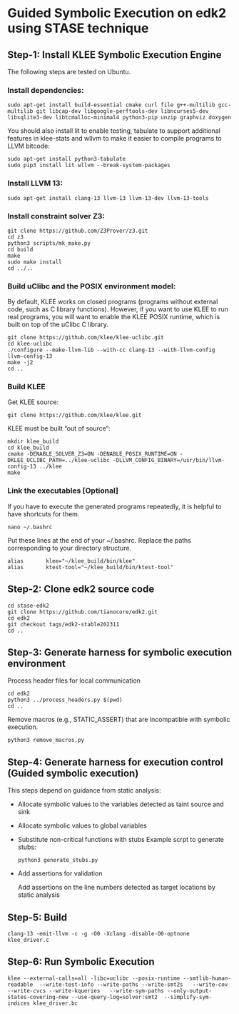 # Guided Symbolic Execution on edk2 using STASE technique 

## Step-1: Install KLEE Symbolic Execution Engine
The following steps are tested on Ubuntu.
### Install dependencies:
```
sudo apt-get install build-essential cmake curl file g++-multilib gcc-multilib git libcap-dev libgoogle-perftools-dev libncurses5-dev libsqlite3-dev libtcmalloc-minimal4 python3-pip unzip graphviz doxygen
```
You should also install lit to enable testing, tabulate to support additional features in klee-stats and wllvm to make it easier to compile programs to LLVM bitcode:
```
sudo apt-get install python3-tabulate
sudo pip3 install lit wllvm --break-system-packages
```
### Install LLVM 13:
```
sudo apt-get install clang-13 llvm-13 llvm-13-dev llvm-13-tools
```
### Install constraint solver Z3:
```
git clone https://github.com/Z3Prover/z3.git
cd z3
python3 scripts/mk_make.py
cd build
make
sudo make install
cd ../..
```
### Build uClibc and the POSIX environment model: 
By default, KLEE works on closed programs (programs without external code, such as C library functions). However, if you want to use KLEE to run real programs, you will want to enable the KLEE POSIX runtime, which is built on top of the uClibc C library.
```
git clone https://github.com/klee/klee-uclibc.git
cd klee-uclibc
./configure --make-llvm-lib --with-cc clang-13 --with-llvm-config llvm-config-13
make -j2
cd ..
```
### Build KLEE
Get KLEE source:
```
git clone https://github.com/klee/klee.git
```
KLEE must be built “out of source”:
```
mkdir klee_build
cd klee_build
cmake -DENABLE_SOLVER_Z3=ON -DENABLE_POSIX_RUNTIME=ON -DKLEE_UCLIBC_PATH=../klee-uclibc -DLLVM_CONFIG_BINARY=/usr/bin/llvm-config-13 ../klee
make
```
### Link the executables [Optional]
If you have to execute the generated programs repeatedly, it is helpful to have shortcuts for them.
```
nano ~/.bashrc
```
Put these lines at the end of your ~/.bashrc. Replace the paths corresponding to your directory structure.
```
alias       klee="~/klee_build/bin/klee"
alias       ktest-tool="~/klee_build/bin/ktest-tool"
```

## Step-2: Clone edk2 source code

```
cd stase-edk2
git clone https://github.com/tianocore/edk2.git
cd edk2
git checkout tags/edk2-stable202311
cd ..
```

## Step-3: Generate harness for symbolic execution environment
Process header files for local communication
```
cd edk2
python3 ../process_headers.py $(pwd)
cd ..
```

Remove macros (e.g., STATIC_ASSERT) that are incompatible with symbolic execution.
```
python3 remove_macros.py
```
## Step-4: Generate harness for execution control (Guided symbolic execution)

This steps depend on guidance from static analysis:
- Allocate symbolic values to the variables detected as taint source and sink 
- Allocate symbolic values to global variables
- Substitute non-critical functions with stubs 
    Example scrpt to generate stubs:
    ```
    python3 generate_stubs.py
    ```
- Add assertions for validation

    Add assertions on the line numbers detected as target locations by static analysis

## Step-5: Build
```
clang-13 -emit-llvm -c -g -O0 -Xclang -disable-O0-optnone klee_driver.c
```
## Step-6: Run Symbolic Execution
```
klee --external-calls=all -libc=uclibc --posix-runtime --smtlib-human-readable  --write-test-info --write-paths --write-smt2s   --write-cov  --write-cvcs --write-kqueries   --write-sym-paths --only-output-states-covering-new --use-query-log=solver:smt2  --simplify-sym-indices klee_driver.bc
```


